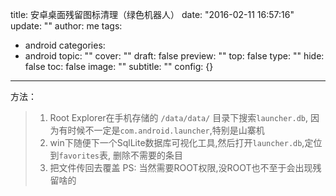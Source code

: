 title: 安卓桌面残留图标清理（绿色机器人）
date: "2016-02-11 16:57:16"
update: ""
author: me
tags:
- android
categories:
- android
topic: ""
cover: ""
draft: false
preview: ""
top: false
type: ""
hide: false
toc: false
image: ""
subtitle: ""
config: {}


---



方法：

> 1. Root Explorer在手机存储的 `/data/data/` 目录下搜索`launcher.db`, 因为有时候不一定是`com.android.launcher`,特别是山寨机
> 2. win下随便下一个SqlLite数据库可视化工具,然后打开`launcher.db`,定位到`favorites`表, 删除不需要的条目
> 3. 把文件传回去覆盖
> PS: 当然需要ROOT权限,没ROOT也不至于会出现残留啥的
